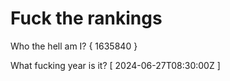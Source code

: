 # Fuck the rankings

Who the hell am I?
{ 1635840 }

What fucking year is it?
[ 2024-06-27T08:30:00Z ]
